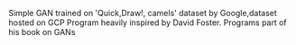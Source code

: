 Simple GAN trained on 'Quick,Draw!, camels' dataset by Google,dataset hosted on GCP
Program heavily inspired by David Foster. Programs part of his book on GANs
